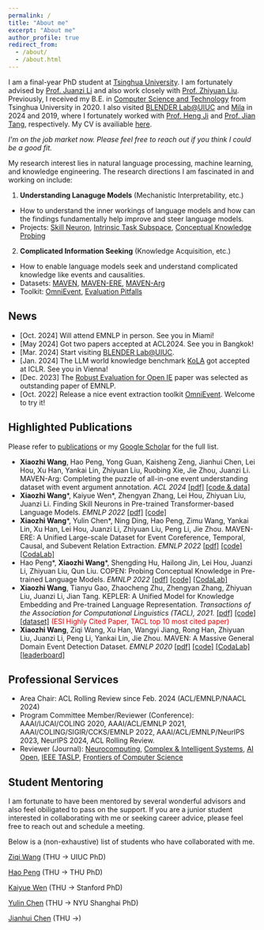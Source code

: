 ```yaml
---
permalink: /
title: "About me"
excerpt: "About me"
author_profile: true
redirect_from: 
  - /about/
  - /about.html
---
```


I am a final-year PhD student at [Tsinghua University](https://www.tsinghua.edu.cn/publish/thu2018en/index.html). I am fortunately advised by [Prof. Juanzi Li](http://keg.cs.tsinghua.edu.cn/persons/ljz/) and also work closely with [Prof. Zhiyuan Liu](http://nlp.csai.tsinghua.edu.cn/~lzy/). Previously, I received my B.E. in [Computer Science and Technology](http://www.cs.tsinghua.edu.cn/) from Tsinghua University in 2020. I also visited [BLENDER Lab@UIUC](https://blender.cs.illinois.edu/) and [Mila](https://mila.quebec/) in 2024 and 2019, where I fortunately worked with [Prof. Heng Ji](https://blender.cs.illinois.edu/hengji.html) and [Prof. Jian Tang](https://jian-tang.com/), respectively. My CV is availiable [here](/cv/).

<i>I'm on the job market now. Please feel free to reach out if you think I could be a good fit.</i>

My research interest lies in natural language processing, machine learning, and knowledge engineering. The research directions I am fascinated in and working on include:

1. **Understanding Lanaguge Models** (Mechanistic Interpretability, etc.)
  - How to understand the inner workings of language models and how can the findings fundamentally help improve and steer language models.
  - Projects: [Skill Neuron](/files/EMNLP22-SkillNeuron/SkillNeuron.pdf), [Intrinsic Task Subspace](https://arxiv.org/abs/2110.07867), [Conceptual Knowledge Probing](/files/EMNLP22-COPEN/COPEN.pdf) 
2. **Complicated Information Seeking** (Knowledge Acquisition, etc.)
  - How to enable language models seek and understand complicated knowledge like events and causalities.
  - Datasets: [MAVEN](/files/EMNLP20-MAVEN/MAVEN.pdf), [MAVEN-ERE](/files/EMNLP22-MAVEN-ERE/MAVEN-ERE.pdf), [MAVEN-Arg](https://arxiv.org/abs/2311.09105)
  - Toolkit: [OmniEvent](https://github.com/THU-KEG/OmniEvent), [Evaluation Pitfalls](https://aclanthology.org/2023.findings-acl.586.pdf) 


## News
* [Oct. 2024] Will attend EMNLP in person. See you in Miami!
* [May 2024] Got two papers accepted at ACL2024. See you in Bangkok!
* [Mar. 2024] Start visiting [BLENDER Lab@UIUC](https://blender.cs.illinois.edu/).
* [Jan. 2024] The LLM world knowledge benchmark [KoLA](https://arxiv.org/abs/2306.09296) got accepted at ICLR. See you in Vienna!
* [Dec. 2023] The [Robust Evaluation for Open IE](https://arxiv.org/abs/2305.13981) paper was selected as outstanding paper of EMNLP.
* [Oct. 2022] Release a nice event extraction toolkit [OmniEvent](https://github.com/THU-KEG/OmniEvent). Welcome to try it!

## Highlighted Publications

Please refer to [publications](/publications/) or my [Google Scholar](https://scholar.google.com/citations?user=DjpXXZkAAAAJ) for the full list.

* **Xiaozhi Wang**, Hao Peng, Yong Guan, Kaisheng Zeng, Jianhui Chen, Lei Hou, Xu Han, Yankai Lin, Zhiyuan Liu, Ruobing Xie, Jie Zhou, Juanzi Li. MAVEN-Arg: Completing the puzzle of all-in-one event understanding dataset with event argument annotation. *ACL 2024* [[pdf]](https://arxiv.org/pdf/2311.09105) [[code & data]](https://github.com/THU-KEG/MAVEN-Argument)
* <strong>Xiaozhi Wang</strong>\*, Kaiyue Wen\*, Zhengyan Zhang, Lei Hou, Zhiyuan Liu, Juanzi Li. Finding Skill Neurons in Pre-trained Transformer-based Language Models. <i>EMNLP 2022</i> [[pdf]](/files/EMNLP22-SkillNeuron/SkillNeuron.pdf) [[code]](https://github.com/THU-KEG/Skill-Neuron)
* <strong>Xiaozhi Wang</strong>\*, Yulin Chen\*, Ning Ding, Hao Peng, Zimu Wang, Yankai Lin, Xu Han, Lei Hou, Juanzi Li, Zhiyuan Liu, Peng Li, Jie Zhou. MAVEN-ERE: A Unified Large-scale Dataset for Event Coreference, Temporal, Causal, and Subevent Relation Extraction. <i>EMNLP 2022</i> [[pdf]](/files/EMNLP22-MAVEN-ERE/MAVEN-ERE.pdf) [[code]](https://github.com/THU-KEG/MAVEN-ERE) [[CodaLab]](https://codalab.lisn.upsaclay.fr/competitions/8691)
* Hao Peng\*, <strong>Xiaozhi Wang</strong>\*, Shengding Hu, Hailong Jin, Lei Hou, Juanzi Li, Zhiyuan Liu, Qun Liu. COPEN: Probing Conceptual Knowledge in Pre-trained Language Models. <i>EMNLP 2022</i> [[pdf]](/files/EMNLP22-COPEN/COPEN.pdf) [[code]](https://github.com/THU-KEG/COPEN) [[CodaLab]](https://codalab.lisn.upsaclay.fr/competitions/8542)
* <strong>Xiaozhi Wang</strong>, Tianyu Gao, Zhaocheng Zhu, Zhengyan Zhang, Zhiyuan Liu, Juanzi Li, Jian Tang. KEPLER: A Unified Model for Knowledge Embedding and Pre-trained Language Representation. <i>Transactions of the Association for Computational Linguistics (TACL), 2021.</i> [[pdf]](/files/TACL-KEPLER/KEPLER.pdf) [[code]](https://github.com/THU-KEG/KEPLER) [[dataset]](https://deepgraphlearning.github.io/project/wikidata5m) <font color="#dd0000">(ESI Highly Cited Paper, TACL top 10 most cited paper)</font>
* <strong>Xiaozhi Wang</strong>, Ziqi Wang, Xu Han, Wangyi Jiang, Rong Han, Zhiyuan Liu, Juanzi Li, Peng Li, Yankai Lin, Jie Zhou. MAVEN: A Massive General Domain Event Detection Dataset. <i>EMNLP 2020</i> [[pdf]](/files/EMNLP20-MAVEN/MAVEN.pdf) [[code]](https://github.com/THU-KEG/MAVEN-dataset) [[CodaLab]](https://codalab.lisn.upsaclay.fr/competitions/395) [[leaderboard]](https://thukeg.gitee.io/maven/)



## Professional Services
* Area Chair: ACL Rolling Review since Feb. 2024 (ACL/EMNLP/NAACL 2024)
* Program Committee Member/Reviewer (Conference): AAAI/IJCAI/COLING 2020, AAAI/ACL/EMNLP 2021, AAAI/COLING/SIGIR/CCKS/EMNLP 2022, AAAI/ACL/EMNLP/NeurIPS 2023, NeurIPS 2024, ACL Rolling Review.
* Reviewer (Journal): [Neurocomputing](https://www.sciencedirect.com/journal/neurocomputing), [Complex & Intelligent Systems](https://www.springer.com/journal/40747), [AI Open](https://www.sciencedirect.com/journal/ai-open), [IEEE TASLP](https://signalprocessingsociety.org/publications-resources/ieeeacm-transactions-audio-speech-and-language-processing), [Frontiers of Computer Science](https://www.springer.com/journal/11704)

## Student Mentoring
I am fortunate to have been mentored by several wonderful advisors and also feel obiligated to pass on the support. If you are a junior student interested in collaborating with me or seeking career advice, please feel free to reach out and schedule a meeting.

Below is a (non-exhaustive) list of students who have collaborated with me.

[Ziqi Wang](https://wzq016.github.io/) (THU -> UIUC PhD)

[Hao Peng](https://scholar.google.com/citations?user=2ry7XsgAAAAJ&hl=en) (THU -> THU PhD)

[Kaiyue Wen](https://whenwen.github.io/) (THU -> Stanford PhD)

[Yulin Chen](https://scholar.google.com/citations?user=tAiXl18AAAAJ&hl=en) (THU -> NYU Shanghai PhD)

[Jianhui Chen](https://scholar.google.com/citations?user=CkgiFxMAAAAJ&hl=en) (THU ->)